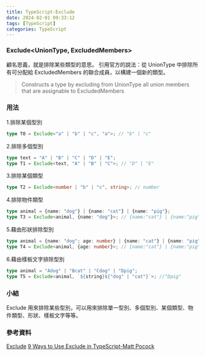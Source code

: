 ```yaml
---
title: TypeScript-Exclude
date: 2024-02-01 09:33:12
tags: [TypeScript]
categories: TypeScript
---
```


### Exclude<UnionType, ExcludedMembers>

顧名思義，就是排除某些類型的意思。
引用官方的說法：從 UnionType 中排除所有可分配給 ExcludedMembers 的聯合成員，以構建一個新的類型。

> Constructs a type by excluding from UnionType all union members that are assignable to ExcludedMembers

<!-- more -->

### 用法

1.排除某個型別

```typescript
type T0 = Exclude<"a" | "b" | "c", "a">; // "b" | "c"
```

2.排除多個型別

```typescript
type text = "A" | "B" | "C" | "D" | "E";
type T1 = Exclude<text, "A" | "B" | "C">; // "D" | "E"
```

3.排除某個類型

```typescript
type T2 = Exclude<number | "b" | "c", string>; // number
```

4.排除物件類型

```typescript
type animal = {name: "dog"} | {name: "cat"} | {name: "pig"};
type T3 = Exclude<animal, {name: "dog"}>; // {name:"cat"} | {name:"pig"}
```

5.藉由形狀排除型別

```typescript
type animal = {name: "dog"; age: number} | {name: "cat"} | {name: "pig"};
type T4 = Exclude<animal, {age: number}>; // {name:"cat"} | {name:"pig"}
```

6.藉由樣板文字排除型別

```typescript
type animal = "Adog" | "Bcat" | "Cdog" | "Dpig";
type T5 = Exclude<animal, `${string}${"dog" | "cat"}`>; //"Dpig"
```

### 小結

Exclude 用來排除某些型別，可以用來排除單一型別、多個型別、某個類型、物件類型、形狀、樣板文字等等。

### 參考資料

[Exclude](https://www.typescriptlang.org/docs/handbook/utility-types.html#excludetype-excludedunion)
[9 Ways to Use Exclude in TypeScript-Matt Pocock](https://www.totaltypescript.com/uses-for-exclude-type-helper)
